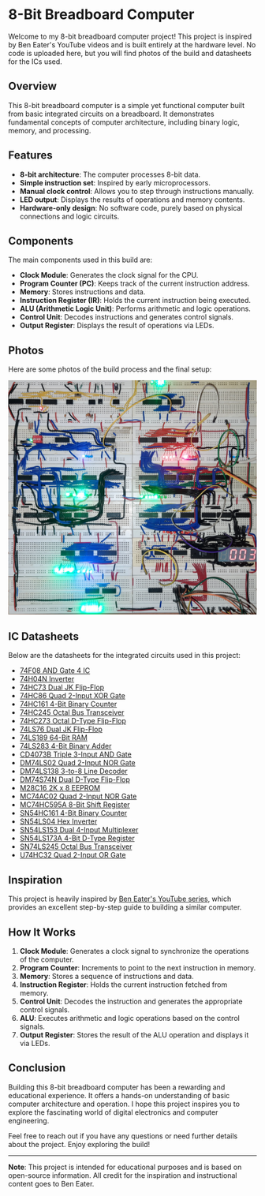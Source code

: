 # 8-Bit Breadboard Computer

Welcome to my 8-bit breadboard computer project! This project is inspired by Ben Eater's YouTube videos and is built entirely at the hardware level. No code is uploaded here, but you will find photos of the build and datasheets for the ICs used.

## Overview

This 8-bit breadboard computer is a simple yet functional computer built from basic integrated circuits on a breadboard. It demonstrates fundamental concepts of computer architecture, including binary logic, memory, and processing.

## Features

- **8-bit architecture**: The computer processes 8-bit data.
- **Simple instruction set**: Inspired by early microprocessors.
- **Manual clock control**: Allows you to step through instructions manually.
- **LED output**: Displays the results of operations and memory contents.
- **Hardware-only design**: No software code, purely based on physical connections and logic circuits.

## Components

The main components used in this build are:

- **Clock Module**: Generates the clock signal for the CPU.
- **Program Counter (PC)**: Keeps track of the current instruction address.
- **Memory**: Stores instructions and data.
- **Instruction Register (IR)**: Holds the current instruction being executed.
- **ALU (Arithmetic Logic Unit)**: Performs arithmetic and logic operations.
- **Control Unit**: Decodes instructions and generates control signals.
- **Output Register**: Displays the result of operations via LEDs.

## Photos

Here are some photos of the build process and the final setup:

![Breadboard Computer](photos/20240305_210347.jpg)

## IC Datasheets

Below are the datasheets for the integrated circuits used in this project:

- [74F08 AND Gate 4 IC](datasheets/74F08_AND_GATE_4_IC.PDF)
- [74H04N Inverter](datasheets/74H04N_INVERTER.PDF)
- [74HC73 Dual JK Flip-Flop](datasheets/74HC73.PDF)
- [74HC86 Quad 2-Input XOR Gate](datasheets/74HC86_XOR_GATE_4_IC.PDF)
- [74HC161 4-Bit Binary Counter](datasheets/74HC161.PDF)
- [74HC245 Octal Bus Transceiver](datasheets/74HC245.PDF)
- [74HC273 Octal D-Type Flip-Flop](datasheets/74HC273.PDF)
- [74LS76 Dual JK Flip-Flop](datasheets/74LS76.PDF)
- [74LS189 64-Bit RAM](datasheets/74LS189.PDF)
- [74LS283 4-Bit Binary Adder](datasheets/74LS283.PDF)
- [CD4073B Triple 3-Input AND Gate](datasheets/CD4073B.PDF)
- [DM74LS02 Quad 2-Input NOR Gate](datasheets/DM74LS02.PDF)
- [DM74LS138 3-to-8 Line Decoder](datasheets/DM74LS138.PDF)
- [DM74S74N Dual D-Type Flip-Flop](datasheets/DM74S74N.PDF)
- [M28C16 2K x 8 EEPROM](datasheets/M28C16.PDF)
- [MC74AC02 Quad 2-Input NOR Gate](datasheets/MC74AC02_NOR_GATE_4_IC.PDF)
- [MC74HC595A 8-Bit Shift Register](datasheets/MC74HC595A.PDF)
- [SN54HC161 4-Bit Binary Counter](datasheets/SN54HC161.PDF)
- [SN54LS04 Hex Inverter](datasheets/SN54LS04.PDF)
- [SN54LS153 Dual 4-Input Multiplexer](datasheets/SN54LS153.PDF)
- [SN54LS173A 4-Bit D-Type Register](datasheets/SN54LS173A.PDF)
- [SN74LS245 Octal Bus Transceiver](datasheets/SN74LS245.PDF)
- [U74HC32 Quad 2-Input OR Gate](datasheets/U74HC32_OR_GATE_4_IC.PDF)
## Inspiration

This project is heavily inspired by [Ben Eater's YouTube series](https://www.youtube.com/playlist?list=PLowKtXNTBypGqImE405J2565dvjafglHU), which provides an excellent step-by-step guide to building a similar computer.

## How It Works

1. **Clock Module**: Generates a clock signal to synchronize the operations of the computer.
2. **Program Counter**: Increments to point to the next instruction in memory.
3. **Memory**: Stores a sequence of instructions and data.
4. **Instruction Register**: Holds the current instruction fetched from memory.
5. **Control Unit**: Decodes the instruction and generates the appropriate control signals.
6. **ALU**: Executes arithmetic and logic operations based on the control signals.
7. **Output Register**: Stores the result of the ALU operation and displays it via LEDs.

## Conclusion

Building this 8-bit breadboard computer has been a rewarding and educational experience. It offers a hands-on understanding of basic computer architecture and operation. I hope this project inspires you to explore the fascinating world of digital electronics and computer engineering.

Feel free to reach out if you have any questions or need further details about the project. Enjoy exploring the build!

---

**Note**: This project is intended for educational purposes and is based on open-source information. All credit for the inspiration and instructional content goes to Ben Eater.
